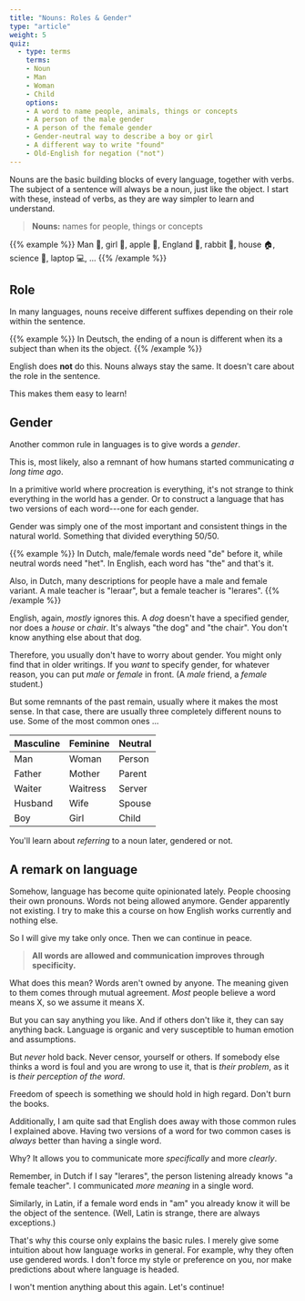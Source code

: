 ```yaml
---
title: "Nouns: Roles & Gender"
type: "article"
weight: 5
quiz:
  - type: terms
    terms: 
    - Noun
    - Man
    - Woman
    - Child
    options:
    - A word to name people, animals, things or concepts
    - A person of the male gender
    - A person of the female gender
    - Gender-neutral way to describe a boy or girl
    - A different way to write "found"
    - Old-English for negation ("not")
---
```


Nouns are the basic building blocks of every language, together with verbs. The subject of a sentence will always be a noun, just like the object. I start with these, instead of verbs, as they are way simpler to learn and understand.

> **Nouns:** names for people, things or concepts

{{% example %}}
Man 👨, girl 👧, apple 🍎, England 🏴󠁧󠁢󠁥󠁮󠁧󠁿, rabbit 🐇, house 🏠, science 🧪, laptop 💻, ...
{{% /example %}}

## Role

In many languages, nouns receive different suffixes depending on their role within the sentence. 

{{% example %}} 
In Deutsch, the ending of a noun is different when its a subject than when its the object.
{{% /example %}}

English does **not** do this. Nouns always stay the same. It doesn't care about the role in the sentence.

This makes them easy to learn!

## Gender

Another common rule in languages is to give words a _gender_. 

This is, most likely, also a remnant of how humans started communicating _a long time ago_. 

In a primitive world where procreation is everything, it's not strange to think everything in the world has a gender. Or to construct a language that has two versions of each word---one for each gender. 

Gender was simply one of the most important and consistent things in the natural world. Something that divided everything 50/50.

{{% example %}}
In Dutch, male/female words need "de" before it, while neutral words need "het". In English, each word has "the" and that's it.

Also, in Dutch, many descriptions for people have a male and female variant. A male teacher is "leraar", but a female teacher is "lerares".
{{% /example %}}

English, again, _mostly_ ignores this. A *dog* doesn't have a specified gender, nor does a *house* or *chair*. It's always "the dog" and "the chair". You don't know anything else about that dog.

Therefore, you usually don't have to worry about gender. You might only find that in older writings. If you _want_ to specify gender, for whatever reason, you can put *male* or *female* in front. (A _male_ friend, a _female_ student.)

But some remnants of the past remain, usually where it makes the most sense. In that case, there are usually three completely different nouns to use. Some of the most common ones ...

| Masculine   | Feminine   | Neutral |
| ----------- | ---------- | --------|
| Man         | Woman      | Person |
| Father      | Mother     | Parent |
| Waiter      | Waitress   | Server |
| Husband     | Wife       | Spouse |
| Boy         | Girl       | Child |

You'll learn about _referring_ to a noun later, gendered or not.

## A remark on language
Somehow, language has become quite opinionated lately. People choosing their own pronouns. Words not being allowed anymore. Gender apparently not existing. I try to make this a course on how English works currently and nothing else.

So I will give my take only once. Then we can continue in peace.

> **All words are allowed and communication improves through specificity.**

What does this mean? Words aren't owned by anyone. The meaning given to them comes through mutual agreement. _Most_ people believe a word means X, so we assume it means X. 

But you can say anything you like. And if others don't like it, they can say anything back. Language is organic and very susceptible to human emotion and assumptions.

But _never_ hold back. Never censor, yourself or others. If somebody else thinks a word is foul and you are wrong to use it, that is _their problem_, as it is _their perception of the word_. 

Freedom of speech is something we should hold in high regard. Don't burn the books.

Additionally, I am quite sad that English does away with those common rules I explained above. Having two versions of a word for two common cases is _always_ better than having a single word. 

Why? It allows you to communicate more _specifically_ and more _clearly_. 

Remember, in Dutch if I say "lerares", the person listening already knows "a female teacher". I communicated _more meaning_ in a single word.

Similarly, in Latin, if a female word ends in "am" you already know it will be the object of the sentence. (Well, Latin is strange, there are always exceptions.)

That's why this course only explains the basic rules. I merely give some intuition about how language works in general. For example, why they often use gendered words. I don't force my style or preference on you, nor make predictions about where language is headed.

I won't mention anything about this again. Let's continue!
